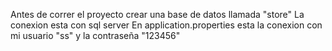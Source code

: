 Antes de correr el proyecto crear
una base de datos llamada "store"
La conexion esta con sql server
En application.properties esta la 
conexion con mi usuario "ss" y
 la contraseña "123456"